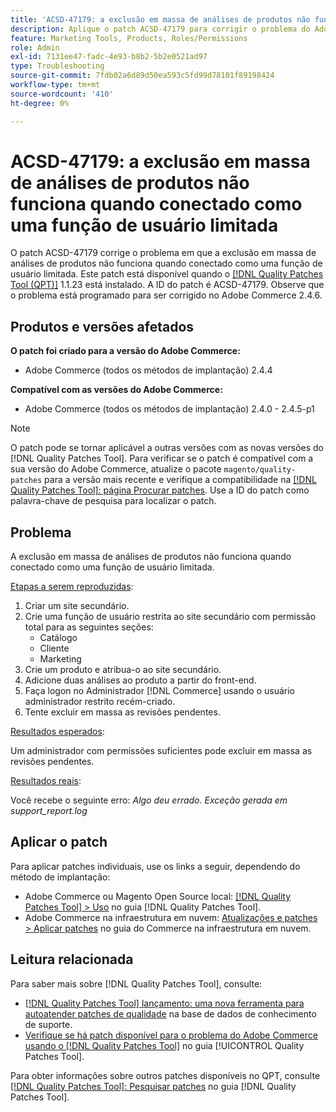 ```yaml
---
title: 'ACSD-47179: a exclusão em massa de análises de produtos não funciona quando conectado como função de usuário limitada'
description: Aplique o patch ACSD-47179 para corrigir o problema do Adobe Commerce em que a exclusão em massa de análises de produtos não funciona quando conectado como uma função de usuário limitada.
feature: Marketing Tools, Products, Roles/Permissions
role: Admin
exl-id: 7131ee47-fadc-4e93-b8b2-5b2e0521ad97
type: Troubleshooting
source-git-commit: 7fdb02a6d89d50ea593c5fd99d78101f89198424
workflow-type: tm+mt
source-wordcount: '410'
ht-degree: 0%

---
```


# ACSD-47179: a exclusão em massa de análises de produtos não funciona quando conectado como uma função de usuário limitada

O patch ACSD-47179 corrige o problema em que a exclusão em massa de análises de produtos não funciona quando conectado como uma função de usuário limitada. Este patch está disponível quando o [[!DNL Quality Patches Tool (QPT)]](https://experienceleague.adobe.com/pt-br/docs/commerce-operations/tools/quality-patches-tool/quality-patches-tool-to-self-serve-quality-patches) 1.1.23 está instalado. A ID do patch é ACSD-47179. Observe que o problema está programado para ser corrigido no Adobe Commerce 2.4.6.

## Produtos e versões afetados

**O patch foi criado para a versão do Adobe Commerce:**

* Adobe Commerce (todos os métodos de implantação) 2.4.4

**Compatível com as versões do Adobe Commerce:**

* Adobe Commerce (todos os métodos de implantação) 2.4.0 - 2.4.5-p1

>[!NOTE]
>
>O patch pode se tornar aplicável a outras versões com as novas versões do [!DNL Quality Patches Tool]. Para verificar se o patch é compatível com a sua versão do Adobe Commerce, atualize o pacote `magento/quality-patches` para a versão mais recente e verifique a compatibilidade na [[!DNL Quality Patches Tool]: página Procurar patches](https://experienceleague.adobe.com/tools/commerce-quality-patches/index.html?lang=pt-BR). Use a ID do patch como palavra-chave de pesquisa para localizar o patch.

## Problema

A exclusão em massa de análises de produtos não funciona quando conectado como uma função de usuário limitada.

<u>Etapas a serem reproduzidas</u>:

1. Criar um site secundário.
1. Crie uma função de usuário restrita ao site secundário com permissão total para as seguintes seções:
   * Catálogo
   * Cliente
   * Marketing
1. Crie um produto e atribua-o ao site secundário.
1. Adicione duas análises ao produto a partir do front-end.
1. Faça logon no Administrador [!DNL Commerce] usando o usuário administrador restrito recém-criado.
1. Tente excluir em massa as revisões pendentes.

<u>Resultados esperados</u>:

Um administrador com permissões suficientes pode excluir em massa as revisões pendentes.

<u>Resultados reais</u>:

Você recebe o seguinte erro: _Algo deu errado. Exceção gerada em support_report.log_

## Aplicar o patch

Para aplicar patches individuais, use os links a seguir, dependendo do método de implantação:

* Adobe Commerce ou Magento Open Source local: [[!DNL Quality Patches Tool] > Uso](/help/tools/quality-patches-tool/usage.md) no guia [!DNL Quality Patches Tool].
* Adobe Commerce na infraestrutura em nuvem: [Atualizações e patches > Aplicar patches](https://experienceleague.adobe.com/docs/commerce-cloud-service/user-guide/develop/upgrade/apply-patches.html?lang=pt-BR) no guia do Commerce na infraestrutura em nuvem.

## Leitura relacionada

Para saber mais sobre [!DNL Quality Patches Tool], consulte:

* [[!DNL Quality Patches Tool] lançamento: uma nova ferramenta para autoatender patches de qualidade](https://experienceleague.adobe.com/pt-br/docs/commerce-operations/tools/quality-patches-tool/quality-patches-tool-to-self-serve-quality-patches) na base de dados de conhecimento de suporte.
* [Verifique se há patch disponível para o problema do Adobe Commerce usando o  [!DNL Quality Patches Tool]](/help/tools/quality-patches-tool/patches-available-in-qpt/check-patch-for-magento-issue-with-magento-quality-patches.md) no guia [!UICONTROL Quality Patches Tool].


Para obter informações sobre outros patches disponíveis no QPT, consulte [[!DNL Quality Patches Tool]: Pesquisar patches](https://experienceleague.adobe.com/tools/commerce-quality-patches/index.html?lang=pt-BR) no guia [!DNL Quality Patches Tool].
